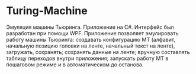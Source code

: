 # Turing-Machine
Эмуляция машины Тьюринга. Приложение на C#. Интерфейс был разработан при помощи WPF.
Приложение позволяет эмулировать работу машины Тьюринга: создавать конфигурацию МТ 
(алфавит, начальную позицию головки на ленте, начальный текст на ленте), загружать, сохранять; 
сохранять данные на ленте; вручную составлять таблицу переходов внутри приложения;
запускать работу МТ в пошаговом режиме и в автоматическом до останова.
